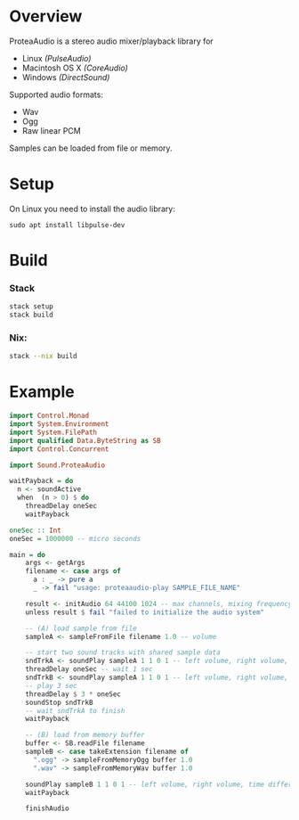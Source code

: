 # Overview

ProteaAudio is a stereo audio mixer/playback library for

- Linux *(PulseAudio)*
- Macintosh OS X *(CoreAudio)*
- Windows *(DirectSound)*

Supported audio formats:
- Wav
- Ogg
- Raw linear PCM

Samples can be loaded from file or memory.

# Setup

On Linux you need to install the audio library:
```
sudo apt install libpulse-dev
```

# Build

### Stack

```bash
stack setup
stack build
```

### Nix:

``` bash
stack --nix build
```

# Example

```haskell
import Control.Monad
import System.Environment
import System.FilePath
import qualified Data.ByteString as SB
import Control.Concurrent

import Sound.ProteaAudio

waitPayback = do
  n <- soundActive
  when  (n > 0) $ do
    threadDelay oneSec
    waitPayback

oneSec :: Int
oneSec = 1000000 -- micro seconds

main = do
    args <- getArgs
    filename <- case args of
      a : _ -> pure a
      _ -> fail "usage: proteaaudio-play SAMPLE_FILE_NAME"

    result <- initAudio 64 44100 1024 -- max channels, mixing frequency, mixing buffer size
    unless result $ fail "failed to initialize the audio system"

    -- (A) load sample from file
    sampleA <- sampleFromFile filename 1.0 -- volume

    -- start two sound tracks with shared sample data
    sndTrkA <- soundPlay sampleA 1 1 0 1 -- left volume, right volume, time difference between left and right, pitch factor for playback
    threadDelay oneSec -- wait 1 sec
    sndTrkB <- soundPlay sampleA 1 1 0 1 -- left volume, right volume, time difference between left and right, pitch factor for playback
    -- play 3 sec
    threadDelay $ 3 * oneSec
    soundStop sndTrkB
    -- wait sndTrkA to finish
    waitPayback

    -- (B) load from memory buffer
    buffer <- SB.readFile filename
    sampleB <- case takeExtension filename of
      ".ogg" -> sampleFromMemoryOgg buffer 1.0
      ".wav" -> sampleFromMemoryWav buffer 1.0

    soundPlay sampleB 1 1 0 1 -- left volume, right volume, time difference between left and right, pitch factor for playback
    waitPayback

    finishAudio
```
